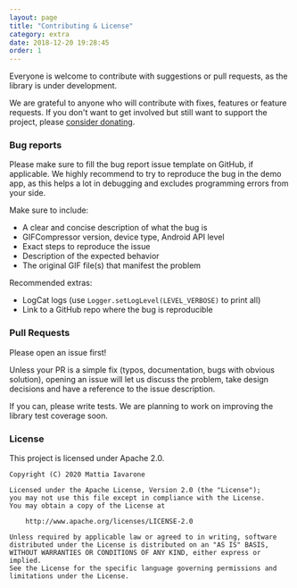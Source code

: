 ```yaml
---
layout: page
title: "Contributing & License"
category: extra
date: 2018-12-20 19:28:45
order: 1
---
```


Everyone is welcome to contribute with suggestions or pull requests, as the library is under development.

We are grateful to anyone who will contribute with fixes, features or feature requests. If you don't
want to get involved but still want to support the project, please [consider donating](donate).

### Bug reports

Please make sure to fill the bug report issue template on GitHub, if applicable.
We highly recommend to try to reproduce the bug in the demo app, as this helps a lot in debugging
and excludes programming errors from your side.

Make sure to include:

- A clear and concise description of what the bug is
- GIFCompressor version, device type, Android API level
- Exact steps to reproduce the issue
- Description of the expected behavior
- The original GIF file(s) that manifest the problem

Recommended extras:

- LogCat logs (use `Logger.setLogLevel(LEVEL_VERBOSE)` to print all)
- Link to a GitHub repo where the bug is reproducible

### Pull Requests

Please open an issue first!

Unless your PR is a simple fix (typos, documentation, bugs with obvious solution), opening an issue
will let us discuss the problem, take design decisions and have a reference to the issue description.

If you can, please write tests. We are planning to work on improving the library test coverage soon.

### License

This project is licensed under Apache 2.0.

```
Copyright (C) 2020 Mattia Iavarone

Licensed under the Apache License, Version 2.0 (the "License");
you may not use this file except in compliance with the License.
You may obtain a copy of the License at

    http://www.apache.org/licenses/LICENSE-2.0

Unless required by applicable law or agreed to in writing, software
distributed under the License is distributed on an "AS IS" BASIS,
WITHOUT WARRANTIES OR CONDITIONS OF ANY KIND, either express or implied.
See the License for the specific language governing permissions and
limitations under the License.
```
